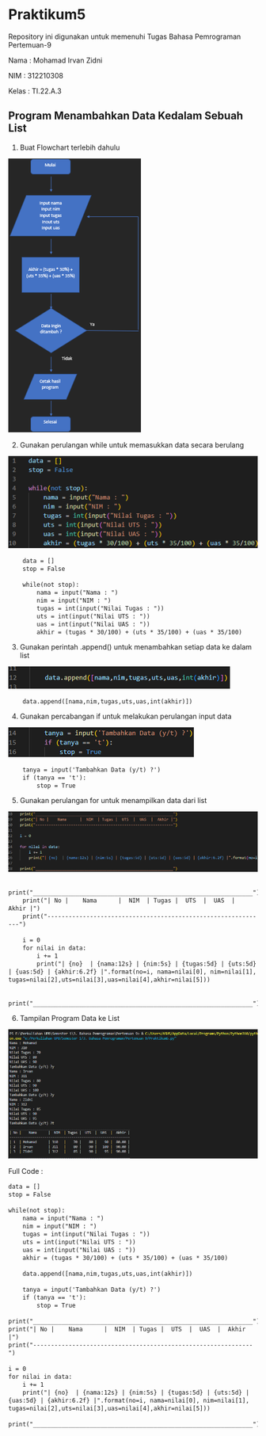 # Praktikum5

Repository ini digunakan untuk memenuhi Tugas Bahasa Pemrograman Pertemuan-9

Nama    : Mohamad Irvan Zidni

NIM     : 312210308

Kelas   : TI.22.A.3

## Program Menambahkan Data Kedalam Sebuah List

1. Buat Flowchart terlebih dahulu

![Code](Foto/Flowchart.png)

2. Gunakan perulangan while untuk memasukkan data secara berulang


![Code](Foto/While.png)
    
        data = []
        stop = False

        while(not stop):
            nama = input("Nama : ")
            nim = input("NIM : ")
            tugas = int(input("Nilai Tugas : "))
            uts = int(input("Nilai UTS : "))
            uas = int(input("Nilai UAS : "))
            akhir = (tugas * 30/100) + (uts * 35/100) + (uas * 35/100)

3. Gunakan perintah .append() untuk menambahkan setiap data ke dalam list

![Code](Foto/Append.png)
        
        data.append([nama,nim,tugas,uts,uas,int(akhir)])

4. Gunakan percabangan if untuk melakukan perulangan input data

![Code](Foto/If.png)
        
        tanya = input('Tambahkan Data (y/t) ?')
        if (tanya == 't'):
            stop = True

5. Gunakan perulangan for untuk menampilkan data dari list

![Code](Foto/For.png)

        print("______________________________________________________________")
        print("| No |    Nama      |  NIM  | Tugas |  UTS  |  UAS  |  Akhir |")
        print("--------------------------------------------------------------")

        i = 0
        for nilai in data:
            i += 1
            print("| {no}  | {nama:12s} | {nim:5s} | {tugas:5d} | {uts:5d} | {uas:5d} | {akhir:6.2f} |".format(no=i, nama=nilai[0], nim=nilai[1], tugas=nilai[2],uts=nilai[3],uas=nilai[4],akhir=nilai[5]))

        print("______________________________________________________________")

6. Tampilan Program Data ke List

![Code](Foto/Output.png)

Full Code :

    data = []
    stop = False

    while(not stop):
        nama = input("Nama : ")
        nim = input("NIM : ")
        tugas = int(input("Nilai Tugas : "))
        uts = int(input("Nilai UTS : "))
        uas = int(input("Nilai UAS : "))
        akhir = (tugas * 30/100) + (uts * 35/100) + (uas * 35/100)
        
        data.append([nama,nim,tugas,uts,uas,int(akhir)])
        
        tanya = input('Tambahkan Data (y/t) ?')
        if (tanya == 't'):
            stop = True
            
    print("______________________________________________________________")
    print("| No |    Nama      |  NIM  | Tugas |  UTS  |  UAS  |  Akhir |")
    print("--------------------------------------------------------------")

    i = 0
    for nilai in data:
        i += 1
        print("| {no}  | {nama:12s} | {nim:5s} | {tugas:5d} | {uts:5d} | {uas:5d} | {akhir:6.2f} |".format(no=i, nama=nilai[0], nim=nilai[1], tugas=nilai[2],uts=nilai[3],uas=nilai[4],akhir=nilai[5]))

    print("______________________________________________________________")